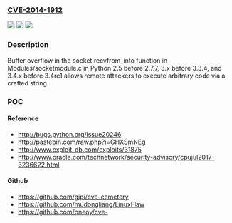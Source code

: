 ### [CVE-2014-1912](https://cve.mitre.org/cgi-bin/cvename.cgi?name=CVE-2014-1912)
![](https://img.shields.io/static/v1?label=Product&message=n%2Fa&color=blue)
![](https://img.shields.io/static/v1?label=Version&message=n%2Fa&color=blue)
![](https://img.shields.io/static/v1?label=Vulnerability&message=n%2Fa&color=brighgreen)

### Description

Buffer overflow in the socket.recvfrom_into function in Modules/socketmodule.c in Python 2.5 before 2.7.7, 3.x before 3.3.4, and 3.4.x before 3.4rc1 allows remote attackers to execute arbitrary code via a crafted string.

### POC

#### Reference
- http://bugs.python.org/issue20246
- http://pastebin.com/raw.php?i=GHXSmNEg
- http://www.exploit-db.com/exploits/31875
- http://www.oracle.com/technetwork/security-advisory/cpujul2017-3236622.html

#### Github
- https://github.com/gipi/cve-cemetery
- https://github.com/mudongliang/LinuxFlaw
- https://github.com/oneoy/cve-

